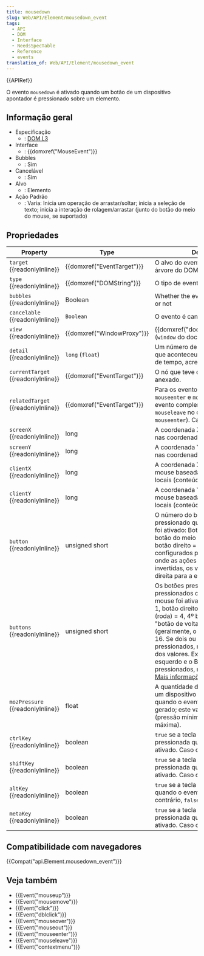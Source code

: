 ```yaml
---
title: mousedown
slug: Web/API/Element/mousedown_event
tags:
  - API
  - DOM
  - Interface
  - NeedsSpecTable
  - Reference
  - events
translation_of: Web/API/Element/mousedown_event
---
```

{{APIRef}}

O evento `mousedown` é ativado quando um botão de um dispositivo apontador é pressionado sobre um elemento.

## Informação geral

- Especificação
  - : [DOM L3](http://www.w3.org/TR/DOM-Level-3-Events/#event-type-mousedown)
- Interface
  - : {{domxref("MouseEvent")}}
- Bubbles
  - : Sim
- Cancelável
  - : Sim
- Alvo
  - : Elemento
- Ação Padrão
  - : Varia: Inicia um operação de arrastar/soltar; inicia a seleção de texto; inicia a interação de rolagem/arrastar (junto do botão do meio do mouse, se suportado)

## Propriedades

| Property                                 | Type                                 | Description                                                                                                                                                                                                                                                                                                                                                                                                                                                                  |
| ---------------------------------------- | ------------------------------------ | ---------------------------------------------------------------------------------------------------------------------------------------------------------------------------------------------------------------------------------------------------------------------------------------------------------------------------------------------------------------------------------------------------------------------------------------------------------------------------- |
| `target` {{readonlyInline}}        | {{domxref("EventTarget")}} | O alvo do evento (o alvo mais alto na árvore do DOM).                                                                                                                                                                                                                                                                                                                                                                                                                        |
| `type` {{readonlyInline}}          | {{domxref("DOMString")}}     | O tipo de evento                                                                                                                                                                                                                                                                                                                                                                                                                                                             |
| `bubbles` {{readonlyInline}}       | Boolean                              | Whether the event normally bubbles or not                                                                                                                                                                                                                                                                                                                                                                                                                                    |
| `cancelable` {{readonlyInline}}    | `Boolean`                            | O evento é cancelável ou não?                                                                                                                                                                                                                                                                                                                                                                                                                                                |
| `view` {{readonlyInline}}          | {{domxref("WindowProxy")}} | {{domxref("document.defaultView")}} (`window` do documento)                                                                                                                                                                                                                                                                                                                                                                                                     |
| `detail` {{readonlyInline}}        | `long` (`float`)                     | Um número de cliques consecutivos que aconteceu num pequeno espaço de tempo, acrescido em um.                                                                                                                                                                                                                                                                                                                                                                                |
| `currentTarget` {{readonlyInline}} | {{domxref("EventTarget")}} | O nó que teve o listener do evento anexado.                                                                                                                                                                                                                                                                                                                                                                                                                                  |
| `relatedTarget` {{readonlyInline}} | {{domxref("EventTarget")}} | Para os eventos `mouseover`, `mouseout`, `mouseenter` e `mouseleave`: o alvo do evento complementar (o alvo do `mouseleave` no caso de um evento `mouseenter`). Caso contrário, `null`.                                                                                                                                                                                                                                                                                      |
| `screenX` {{readonlyInline}}       | long                                 | A coordenada X do mouse baseada nas coordenadas globais (tela).                                                                                                                                                                                                                                                                                                                                                                                                              |
| `screenY` {{readonlyInline}}       | long                                 | A coordenada Y do mouse baseada nas coordenadas globais (tela).                                                                                                                                                                                                                                                                                                                                                                                                              |
| `clientX` {{readonlyInline}}       | long                                 | A coordenada X do ponteiro do mouse baseada nas coordenadas locais (conteúdo do DOM).                                                                                                                                                                                                                                                                                                                                                                                        |
| `clientY` {{readonlyInline}}       | long                                 | A coordenada Y do ponteiro do mouse baseada nas coordenadas locais (conteúdo do DOM).                                                                                                                                                                                                                                                                                                                                                                                        |
| `button` {{readonlyInline}}        | unsigned short                       | O número do botão que foi pressionado quando o evento mouse foi ativado: Botão esquerdo = 0, botão do meio = 1 (se presente), botão direito = 2. Para os mouses configurados para uso por canhotos onde as ações do mouse são invertidas, os valores são lidos da direita para a esquerda.                                                                                                                                                                                   |
| `buttons` {{readonlyInline}}       | unsigned short                       | Os botões pressionados que foram pressionados quando o evento do mouse foi ativado: Botão esquerdo = 1, botão direito = 2, botão do meio (roda) = 4, 4º botão (geralmente, o "botão de voltar") = 8, 5º botão (geralmente, o "botão de avançar") = 16. Se dois ou mais botões são pressionados, retorna a soma lógica dos valores. Exemplo: se o Botão esquerdo e o Botão direito são pressionados, retorna 3 (=1 \| 2). [Mais informações](/pt-BR/docs/Web/API/MouseEvent). |
| `mozPressure` {{readonlyInline}}   | float                                | A quantidade de pressão aplicada a um dispositivo touch ou tablet quando o evento estava sendo gerado; este valor varia entre 0.0 (pressão mínima) e 1.0 (pressão máxima).                                                                                                                                                                                                                                                                                                   |
| `ctrlKey` {{readonlyInline}}       | boolean                              | `true` se a tecla control estava pressionada quando o evento foi ativado. Caso contrário, `false`.                                                                                                                                                                                                                                                                                                                                                                           |
| `shiftKey` {{readonlyInline}}      | boolean                              | `true` se a tecla shift estava pressionada quando o evento foi ativado. Caso contrário, `false`.                                                                                                                                                                                                                                                                                                                                                                             |
| `altKey` {{readonlyInline}}        | boolean                              | `true` se a tecla alt estava pressionada quando o evento foi ativado. Caso contrário, `false`.                                                                                                                                                                                                                                                                                                                                                                               |
| `metaKey` {{readonlyInline}}       | boolean                              | `true` se a tecla meta estava pressionada quando o evento foi ativado. Caso contrário, `false`.                                                                                                                                                                                                                                                                                                                                                                              |

## Compatibilidade com navegadores

{{Compat("api.Element.mousedown_event")}}

## Veja também

- {{Event("mouseup")}}
- {{Event("mousemove")}}
- {{Event("click")}}
- {{Event("dblclick")}}
- {{Event("mouseover")}}
- {{Event("mouseout")}}
- {{Event("mouseenter")}}
- {{Event("mouseleave")}}
- {{Event("contextmenu")}}
